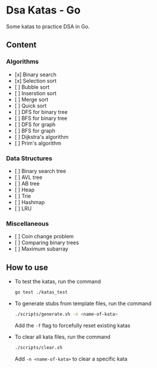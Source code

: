 # Dsa Katas - Go

Some katas to practice DSA in Go.

## Content

### Algorithms

- \[x\] Binary search
- \[x\] Selection sort
- \[ \] Bubble sort
- \[ \] Inserstion sort
- \[ \] Merge sort
- \[ \] Quick sort
- \[ \] DFS for binary tree
- \[ \] BFS for binary tree
- \[ \] DFS for graph
- \[ \] BFS for graph
- \[ \] Dijkstra's algorithm
- \[ \] Prim's algorithm

### Data Structures

- \[ \] Binary search tree
- \[ \] AVL tree
- \[ \] AB tree
- \[ \] Heap
- \[ \] Trie
- \[ \] Hashmap
- \[ \] LRU

### Miscellaneous

- \[ \] Coin change problem
- \[ \] Comparing binary trees
- \[ \] Maximum subarray

## How to use

- To test the katas, run the command

  ```bash
  go test ./katas_test
  ```

- To generate stubs from template files, run the command

  ```bash
  ./scripts/generate.sh -n <name-of-kata>
  ```

  Add the `-f` flag to forcefully reset existing katas

- To clear all kata files, run the command

  ```bash
  ./scripts/clear.sh
  ```

  Add `-n <name-of-kata>` to clear a specific kata
